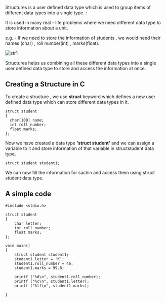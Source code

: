 Structures is a user defined data type which is used to group items of different data types into a single type. :

It is used in many real - life problems where we need different data type to store information about a unit.

e.g. - If we need to store the information of students , we would need their names (char) , roll number(int) , marks(float).

![str1](https://user-images.githubusercontent.com/74143496/133730749-f0389a29-8696-442f-8449-06ac29b4bd34.png)

Structures helps us combining all these different data types into a single user defined data type to store and access the information at once.

## Creating a Structure in C

To create a structure , we use **struct** keyword which defines a new user defined data type which can store different data  types in it.

```
struct student
{
  char[100] name;
  int roll_number;
  float marks;
};
```
Now we have created a data type **'struct student'** and we can assign a variable to it and store information of that variable in structstudent data type.

    struct student student1;
We can now fill the information for sachin and access them using struct student data type.

## A simple code

```
#include <stdio.h>

struct student 
{
    char letter;
    int roll_number;
    float marks;
};

void main()
{
    struct student student1;
    student1.letter = 'K';
    student1.roll_number = 46;
    student1.marks = 99.8;
    
    printf ("%d\n", student1.roll_number);
    printf ("%c\n", student1.letter);
    printf ("%lf\n", student1.marks);
    
}

```


